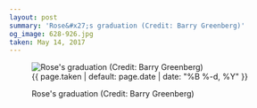 ```yaml
---
layout: post
summary: 'Rose&#x27;s graduation (Credit: Barry Greenberg)'
og_image: 628-926.jpg
taken: May 14, 2017
---
```


<figure class="post">
<img alt="Rose's graduation (Credit: Barry Greenberg)" sizes="(min-width: 700px) 50vw, calc(100vw - 2rem)" src="{{ site.assets_url }}/628-463.jpg" srcset="{{ site.assets_url }}/628-232.jpg 232w, {{ site.assets_url }}/628-463.jpg 463w, {{ site.assets_url }}/628-694.jpg 694w, {{ site.assets_url }}/628-926.jpg 926w"/>
<figcaption>
<time>{{ page.taken | default: page.date | date: "%B %-d, %Y" }}</time>
<p>Rose's graduation (Credit: Barry Greenberg)</p>
</figcaption>
</figure>
